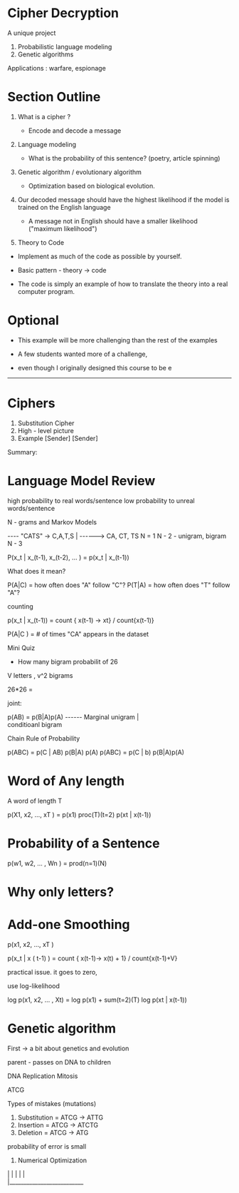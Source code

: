 # Cipher Decryption

A unique project

1. Probabilistic language modeling
2. Genetic algorithms

Applications : warfare, espionage

# Section Outline

1. What is a cipher ?
    - Encode and decode a message

2. Language modeling 
    - What is the probability of this sentence? (poetry, article spinning)

3.  Genetic algorithm / evolutionary algorithm
    - Optimization based on biological evolution.

4. Our decoded message should have the highest likelihood if the model is trained on the English language
    - A message not in English should have a smaller likelihood ("maximum likelihood")


1. Theory to Code

- Implement as much of the code as possible by yourself.
- Basic pattern - theory -> code

- The code is simply an example of how to translate the theory into a real computer program.


# Optional 

- This example will be more challenging than the rest of the examples

- A few students wanted more of a challenge, 
- even though I originally designed this course to be e


----

# Ciphers

1. Substitution Cipher
2. High - level picture
3. Example [Sender] [Sender]

Summary:


# Language Model Review


high probability to real words/sentence low probability to unreal words/sentence

N - grams and Markov Models

---- "CATS" -> C,A,T,S
       | 
       ------> CA, CT, TS
N = 1
N - 2  - unigram, bigram
N - 3

P(x_t | x_(t-1), x_(t-2), ... ) = p(x_t | x_(t-1))

What does it mean?

P(A|C) = how often does "A" follow "C"?
P(T|A) = how often does "T" follow "A"?

counting

p(x_t | x_(t-1)) = count { x(t-1) -> xt} / count{x(t-1)}

P(A|C ) = # of times "CA" appears in the dataset

Mini Quiz

* How many bigram probabilit of 26

V letters , v^2 bigrams


26*26 = 

joint:

p(AB) = p(B|A)p(A) ------ Marginal unigram
           |     
        conditioanl
         bigram


Chain Rule of Probability

p(ABC) = p(C | AB) p(B|A) p(A)
p(ABC) = p(C | b) p(B|A)p(A)

# Word of Any length

A word of length T

p(X1, x2, ..., xT ) = p(x1) proc(T)(t=2) p(xt | x(t-1))

# Probability of a Sentence

p(w1, w2, ... , Wn ) = prod(n=1)(N) 


# Why only letters?

# Add-one Smoothing 

p(x1, x2, ..., xT ) 

p(x_t | x ( t-1) ) = count { x(t-1)-> x(t) + 1} / count{x(t-1)+V}


practical issue. it goes to zero, 

use log-likelihood

log p(x1, x2, ... , Xt) = log p(x1) + sum(t=2)(T) log p(xt | x(t-1))


# Genetic algorithm

First -> a bit about genetics and evolution

parent - passes on DNA to children


DNA Replication
Mitosis

ATCG

Types of mistakes (mutations)

1. Substitution = ATCG -> ATTG
2. Insertion    = ATCG -> ATCTG
3. Deletion     = ATCG -> ATG 

probability of error is small


1. Numerical Optimization

|
|
|
| 
|      
|__________________________
